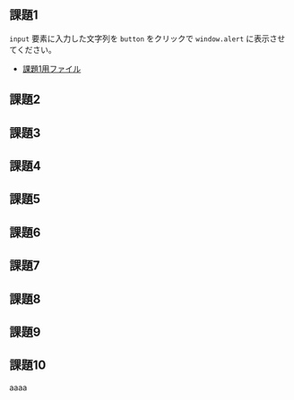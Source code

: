 ## 課題1

`input` 要素に入力した文字列を `button` をクリックで `window.alert` に表示させてください。
- [課題1用ファイル](https://github.com/js-workshop-sapporo/draft-document/blob/feature/5th/5th/task/source/task1/)

## 課題2
## 課題3
## 課題4
## 課題5
## 課題6
## 課題7
## 課題8
## 課題9
## 課題10

aaaa
